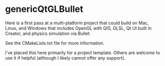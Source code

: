 # genericQtGLBullet
Here is a first pass at a multi-platform project that could build on Mac, Linux, and Windows that includes OpenGL with Qt5, GLSL, Qt UI built in Creator, and physics simulation via Bullet.

See the CMakeLists.txt file for more information.

I've placed this here primarily for a project template. Others are welcome to use it if helpful (although I likely cannot offer any support).
